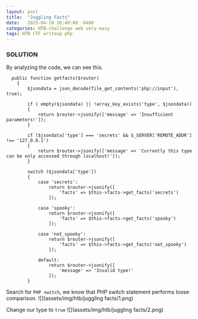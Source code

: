 ```yaml
---
layout: post
title:  "Juggling Facts"
date:   2025-04-10 16:40:00 -0400
categories: HTB-challenge web very-easy
tags: HTB CTF writeup php
---
```


### SOLUTION
By analyzing the code, we can see this.
```
  public function getfacts($router)
    {
        $jsondata = json_decode(file_get_contents('php://input'), true);

        if ( empty($jsondata) || !array_key_exists('type', $jsondata))
        {
            return $router->jsonify(['message' => 'Insufficient parameters!']);
        }

        if ($jsondata['type'] === 'secrets' && $_SERVER['REMOTE_ADDR'] !== '127.0.0.1')
        {
            return $router->jsonify(['message' => 'Currently this type can be only accessed through localhost!']);
        }

        switch ($jsondata['type'])
        {
            case 'secrets':
                return $router->jsonify([
                    'facts' => $this->facts->get_facts('secrets')
                ]);

            case 'spooky':
                return $router->jsonify([
                    'facts' => $this->facts->get_facts('spooky')
                ]);
            
            case 'not_spooky':
                return $router->jsonify([
                    'facts' => $this->facts->get_facts('not_spooky')
                ]);
            
            default:
                return $router->jsonify([
                    'message' => 'Invalid type!'
                ]);
        }

```

Search for `PHP switch`, we know that PHP switch statement performs loose comparison.
![](assets/img/htb/juggling facts/1.png)

Change our type to `true`
![](assets/img/htb/juggling facts/2.png)
